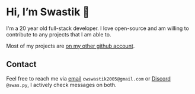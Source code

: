 # Hi, I’m Swastik 👋
I'm a 20 year old full-stack developer. I love open-source and am willing to contribute to any projects that I am able to. 

Most of my projects are [on my other github account](https://github.com/CodeWithSwastik).

## Contact
Feel free to reach me via [email](mailto:cwswastik2005@gmail.com) `cwswastik2005@gmail.com` or [Discord](https://discord.com/users/879644654587478027) `@swas.py`, I actively check messages on both. 
